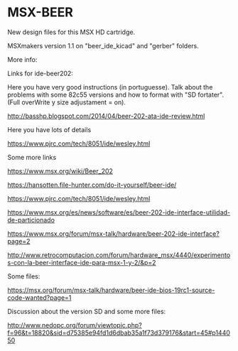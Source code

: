 # MSX-BEER
New design files for this MSX HD cartridge.

MSXmakers version 1.1 on "beer_ide_kicad" and "gerber" folders.

More info:

Links for ide-beer202:

Here you have very good instructions (in portuguesse). Talk about the problems with some 82c55 versions and how to format with "SD fortater".
(Full overWrite y size adjustament = on).

http://basshp.blogspot.com/2014/04/beer-202-ata-ide-review.html

Here you have lots of details

https://www.pjrc.com/tech/8051/ide/wesley.html

Some more links

https://www.msx.org/wiki/Beer_202

https://hansotten.file-hunter.com/do-it-yourself/beer-ide/

https://www.pjrc.com/tech/8051/ide/wesley.html

https://www.msx.org/es/news/software/es/beer-202-ide-interface-utilidad-de-particionado

https://www.msx.org/forum/msx-talk/hardware/beer-202-ide-interface?page=2

http://www.retrocomputacion.com/forum/hardware_msx/4440/experimentos-con-la-beer-interface-ide-para-msx-1-y-2/&p=2

Some files:

https://msx.org/forum/msx-talk/hardware/beer-ide-bios-19rc1-source-code-wanted?page=1

Discussion about the version SD and some more files:

http://www.nedopc.org/forum/viewtopic.php?f=96&t=18820&sid=d75385e94fd1d6dbab35a1f73d379176&start=45#p144050
